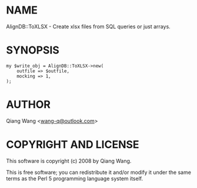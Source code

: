 # NAME

AlignDB::ToXLSX - Create xlsx files from SQL queries or just arrays.

# SYNOPSIS

    my $write_obj = AlignDB::ToXLSX->new(
        outfile => $outfile,
        mocking => 1,
    );

# AUTHOR

Qiang Wang &lt;wang-q@outlook.com>

# COPYRIGHT AND LICENSE

This software is copyright (c) 2008 by Qiang Wang.

This is free software; you can redistribute it and/or modify it under
the same terms as the Perl 5 programming language system itself.
